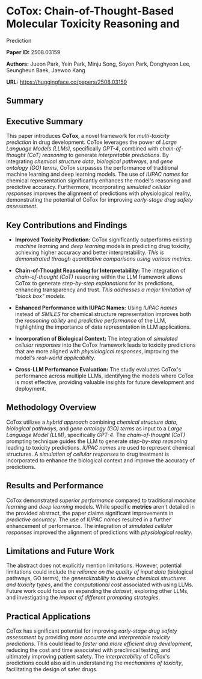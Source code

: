 # CoTox: Chain-of-Thought-Based Molecular Toxicity Reasoning and
  Prediction

**Paper ID:** 2508.03159

**Authors:** Jueon Park, Yein Park, Minju Song, Soyon Park, Donghyeon Lee, Seungheun Baek, Jaewoo Kang

**URL:** https://huggingface.co/papers/2508.03159

## Summary

## Executive Summary

This paper introduces **CoTox**, a novel framework for *multi-toxicity prediction* in drug development.  CoTox leverages the power of *Large Language Models (LLMs)*, specifically *GPT-4*, combined with *chain-of-thought (CoT) reasoning* to generate *interpretable predictions*. By integrating *chemical structure data*, *biological pathways*, and *gene ontology (GO) terms*, CoTox surpasses the performance of traditional machine learning and deep learning models.  The use of *IUPAC names* for chemical representation significantly enhances the model's reasoning and predictive accuracy.  Furthermore, incorporating *simulated cellular responses* improves the alignment of predictions with physiological reality, demonstrating the potential of CoTox for improving *early-stage drug safety assessment*.

## Key Contributions and Findings

* **Improved Toxicity Prediction:** CoTox significantly outperforms existing *machine learning* and *deep learning* models in predicting drug toxicity, achieving higher accuracy and better interpretability.  *This is demonstrated through quantitative comparisons using various metrics*.

* **Chain-of-Thought Reasoning for Interpretability:** The integration of *chain-of-thought (CoT)* reasoning within the LLM framework allows CoTox to generate *step-by-step explanations* for its predictions, enhancing transparency and trust.  *This addresses a major limitation of "black box" models*.

* **Enhanced Performance with IUPAC Names:**  Using *IUPAC names* instead of *SMILES* for chemical structure representation improves both the *reasoning ability* and *predictive performance* of the LLM, highlighting the importance of data representation in LLM applications.

* **Incorporation of Biological Context:**  The integration of *simulated cellular responses* into the CoTox framework leads to toxicity predictions that are more aligned with *physiological responses*, improving the model's *real-world applicability*.

* **Cross-LLM Performance Evaluation:** The study evaluates CoTox's performance across multiple LLMs, identifying the models where CoTox is most effective, providing valuable insights for future development and deployment.


## Methodology Overview

CoTox utilizes a *hybrid approach* combining *chemical structure data*, *biological pathways*, and *gene ontology (GO) terms* as input to a *Large Language Model (LLM)*, specifically *GPT-4*.  The *chain-of-thought (CoT)* prompting technique guides the LLM to generate *step-by-step reasoning* leading to toxicity predictions.  *IUPAC names* are used to represent chemical structures.  A *simulation of cellular responses* to drug treatment is incorporated to enhance the biological context and improve the accuracy of predictions.


## Results and Performance

CoTox demonstrated *superior performance* compared to traditional *machine learning* and *deep learning* models.  While specific **metrics** aren't detailed in the provided abstract, the paper claims significant improvements in *predictive accuracy*.  The use of *IUPAC names* resulted in a further enhancement of performance.  The integration of *simulated cellular responses* improved the alignment of predictions with *physiological reality*.


## Limitations and Future Work

The abstract does not explicitly mention limitations.  However, potential limitations could include the *reliance on the quality of input data* (biological pathways, GO terms), the *generalizability to diverse chemical structures and toxicity types*, and the *computational cost* associated with using LLMs.  Future work could focus on expanding the *dataset*, exploring other LLMs, and investigating the *impact of different prompting strategies*.


## Practical Applications

CoTox has significant potential for improving *early-stage drug safety assessment* by providing *more accurate and interpretable toxicity predictions*. This could lead to *faster and more efficient drug development*, reducing the cost and time associated with preclinical testing, and ultimately improving patient safety.  The *interpretability* of CoTox's predictions could also aid in understanding the *mechanisms of toxicity*, facilitating the design of safer drugs.